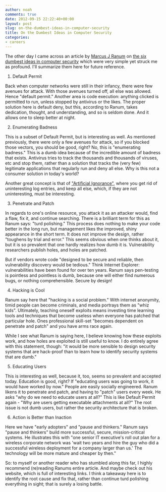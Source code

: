 ```yaml
---
author: noah
comments: true
date: 2012-09-15 22:22:40+00:00
layout: post
slug: on-the-dumbest-ideas-in-computer-security
title: On the Dumbest Ideas in Computer Security
categories:
- careers 
---
```


The other day I came across an article by [Marcus J Ranum](http://en.wikipedia.org/wiki/Marcus_J._Ranum) on [the six dumbest ideas in computer security](http://www.ranum.com/security/computer_security/editorials/dumb/index.html) which were very simple yet struck me as profound. I'll summarize them here for future reference.

1) Default Permit


Back when computer networks were still in their infancy, there were few avenues for attack. With those avenues turned off, all else was allowed. Hence "default permit." Another area is code execution: anything clicked is permitted to run, unless stopped by antivirus or the likes. The proper solution here is default deny, but this, according to Ranum, takes dedication, thought, and understanding, and so is seldom done. And it allows one to sleep better at night.


2) Enumerating Badness


This is a subset of Default Permit, but is interesting as well. As mentioned previously, there were only a few avenues for attack, so if you blocked those vectors, you should be good, right? No, this is "enumerating badness." This is a dumb idea because of the incredible amount of badness that exists. Antivirus tries to track the thousands and thousands of viruses, etc and stop them, rather than a solution that tracks the (very few) legitimate applications that regularly run and deny all else. Why is this not a consumer solution in today's world?




Another great concept is that of ["Artificial Ignorance"](http://www.ranum.com/security/computer_security/papers/ai/index.html), where you get rid of uninteresting log entries, and keep all else, which, if they are not uninteresting, must be interesting.


3) Penetrate and Patch


In regards to one's online resource, you attack it as an attacker would, find a flaw, fix it, and continue searching. There is a brilliant term for this as Ranum says: "turd polishing." This process does nothing to make your code better in the long run, but management likes the improved, shiny appearance in the short term. It does not improve the design, rather "toughens by trial and error." This seems obvious when one thinks about it, but it is so prevalent that one hardly realizes how dumb it is. Vulnerability researchers publish holes, and holes are patched.




But if vendors wrote code "designed to be secure and reliable, then vulnerability discovery would be tedious." Think Internet Explorer: vulnerabilities have been found for over ten years. Ranum says pen-testing is pointless and pointless is dumb, because one will either find numerous bugs, or nothing comprehensible. Secure by design!


4) Hacking is Cool


Ranum say here that "hacking is a social problem." With internet anonymity, timid people can become criminals, and media portrays them as "whiz kids". Ultimately, teaching oneself exploits means investing time learning tools and techniques that become useless when everyone has patched that particular hole. Ones professional skill-set "becomes dependent on penetrate and patch" and you have arms race again.




While I see what Ranum is saying here, I believe knowing how these exploits work, and how holes are exploited is still useful to know. I do entirely agree with this statement, though: "it would be more sensible to design security systems that are hack-proof than to learn how to identify security systems that are dumb."


5) Educating Users


This is interesting as well, because it, too, seems so prevalent and accepted today. Education is good, right? If "educating users was going to work, it would have worked by now." People are easily socially engineered. Ranum likens it to penetrate and patch, and having to "patch" users every week. He asks "why do we need to educate users at all?" This is like Default Permit again - "Why are users getting executable attachments at all?" The root issue is not dumb users, but rather the security architecture that is broken.


6) Action is Better than Inaction


Here we have "early adopters" and "pause and thinkers." Ranum says "pause and thinkers" build more successful, secure, mission-critical systems. He illustrates this with "one senior IT executive's roll out plan for a wireless corporate network was 'wait two years and hire the guy who did a successful wireless deployment for a company larger than us.' The technology will be more mature and cheaper by then."


So: to myself or another reader who has stumbled along this far, I highly recommend (re)reading Ranums entire article. And maybe check out his website, which is full of interesting links. I think a takeaway here is to identify the root cause and fix that, rather than continue turd polishing everything in sight; that is surely a losing battle.

